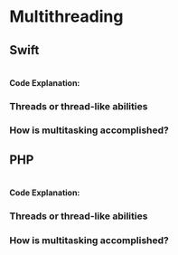 # Multithreading

## Swift
```swift
```
#### Code Explanation:

### Threads or thread-like abilities
### How is multitasking accomplished?

## PHP
```php
```
#### Code Explanation:

### Threads or thread-like abilities
### How is multitasking accomplished?